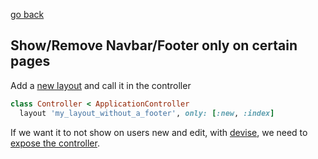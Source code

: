 [go back](https://github.com/andrerferrer/quickTips#quicktips)

## Show/Remove Navbar/Footer only on certain pages

Add a [new layout](https://guides.rubyonrails.org/layouts_and_rendering.html) and call it in the controller
```ruby
class Controller < ApplicationController
  layout 'my_layout_without_a_footer', only: [:new, :index]
```

If we want it to not show on users new and edit, with [devise](https://github.com/heartcombo/devise), we need to [expose the controller](https://github.com/heartcombo/devise#configuring-controllers).